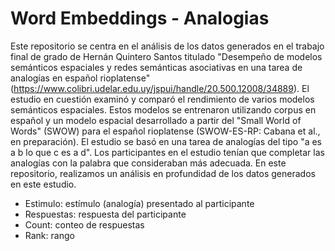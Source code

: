 # Word Embeddings - Analogias 

Este repositorio se centra en el análisis de los datos generados en el trabajo final de grado de Hernán Quintero Santos titulado "Desempeño de modelos semánticos espaciales y redes semánticas asociativas en una tarea de analogías en español rioplatense" (https://www.colibri.udelar.edu.uy/jspui/handle/20.500.12008/34889). El estudio en cuestión examinó y comparó el rendimiento de varios modelos semánticos espaciales. Estos modelos se entrenaron utilizando corpus en español y un modelo espacial desarrollado a partir del "Small World of Words" (SWOW) para el español rioplatense (SWOW-ES-RP: Cabana et al., en preparación). El estudio se basó en una tarea de analogías del tipo "a es a b lo que c es a d". Los participantes en el estudio tenían que completar las analogías con la palabra que consideraban más adecuada. 
En este repositorio, realizamos un análisis en profundidad de los datos generados en este estudio.

- Estimulo: estímulo (analogía) presentado al participante
- Respuestas: respuesta del participante
- Count: conteo de respuestas
- Rank: rango
